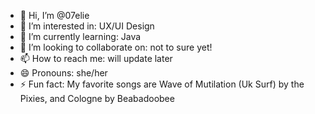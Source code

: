 - 👋 Hi, I’m @07elie
- 👀 I’m interested in: UX/UI Design
- 🌱 I’m currently learning: Java
- 💞️ I’m looking to collaborate on: not to sure yet!
- 📫 How to reach me: will update later
- 😄 Pronouns: she/her
- ⚡ Fun fact: My favorite songs are Wave of Mutilation (Uk Surf) by the Pixies, and Cologne by Beabadoobee

<!---
07elie/07elie is a ✨ special ✨ repository because its `README.md` (this file) appears on your GitHub profile.
You can click the Preview link to take a look at your changes.
--->
